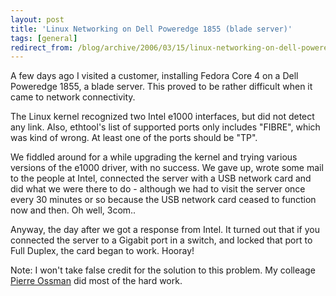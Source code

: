 ```yaml
---
layout: post
title: 'Linux Networking on Dell Poweredge 1855 (blade server)'
tags: [general]
redirect_from: /blog/archive/2006/03/15/linux-networking-on-dell-poweredge-1855-blade-server
---
```


A few days ago I visited a customer, installing Fedora Core 4 on a Dell
Poweredge 1855, a blade server. This proved to be rather difficult when
it came to network connectivity.

The Linux kernel recognized two Intel e1000 interfaces, but did not
detect any link. Also, ethtool's list of supported ports only includes
"FIBRE", which was kind of wrong. At least one of the ports should be
"TP".

We fiddled around for a while upgrading the kernel and trying various
versions of the e1000 driver, with no success. We gave up, wrote some
mail to the people at Intel, connected the server with a USB network
card and did what we were there to do - although we had to visit the
server once every 30 minutes or so because the USB network card ceased
to function now and then. Oh well, 3com..

Anyway, the day after we got a response from Intel. It turned out that
if you connected the server to a Gigabit port in a switch, and locked
that port to Full Duplex, the card began to work. Hooray!

Note: I won't take false credit for the solution to this problem. My
colleage [Pierre Ossman](http://drzeus.cx/) did most of the hard work.

